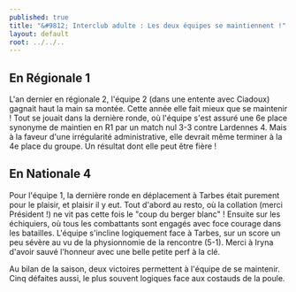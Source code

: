 ```yaml
---
published: true
title: "&#9812; Interclub adulte : Les deux équipes se maintiennent !"
layout: default
root: ../../..
---
```


## En Régionale 1

L'an dernier en régionale 2, l'équipe 2 (dans une entente avec Ciadoux) gagnait haut la main sa montée. Cette année elle fait mieux que se maintenir ! Tout se jouait dans la dernière ronde, où l'équipe s'est assuré une 6e place synonyme de maintien en R1 par un match nul 3-3 contre Lardennes 4. Mais à la faveur d'une irrégularité administrative, elle devrait même terminer à la 4e place du groupe. Un résultat dont elle peut être fière !

## En Nationale 4

Pour l'équipe 1, la dernière ronde en déplacement à Tarbes était purement pour le plaisir, et plaisir il y eut. Tout d'abord au resto, où la collation (merci Président !) ne vit pas cette fois le "coup du berger blanc" ! Ensuite sur les échiquiers, où tous les combattants sont engagés avec foce courage dans les batailles. L'équipe s'incline logiquement face à Tarbes, sur un score un peu sévère au vu de la physionnomie de la rencontre (5-1). Merci à Iryna d'avoir sauvé l'honneur avec une belle petite perf à la clé.

Au bilan de la saison, deux victoires permettent à l'équipe de se maintenir. Cinq défaites aussi, le plus souvent logiques face aux costauds de la poule.

